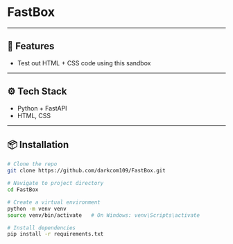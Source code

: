 # FastBox

--- 

## 🚀 Features
- Test out HTML + CSS code using this sandbox

---

## ⚙️ Tech Stack
- Python + FastAPI
- HTML, CSS

---

## 📦 Installation

```bash
# Clone the repo
git clone https://github.com/darkcom109/FastBox.git

# Navigate to project directory
cd FastBox

# Create a virtual environment
python -m venv venv
source venv/bin/activate   # On Windows: venv\Scripts\activate

# Install dependencies
pip install -r requirements.txt
